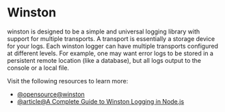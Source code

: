 # Winston

winston is designed to be a simple and universal logging library with support for multiple transports. A transport is essentially a storage device for your logs. Each winston logger can have multiple transports configured at different levels. For example, one may want error logs to be stored in a persistent remote location (like a database), but all logs output to the console or a local file.

Visit the following resources to learn more:

- [@opensource@winston](https://github.com/winstonjs/winston?tab=readme-ov-file#readme)
- [@article@A Complete Guide to Winston Logging in Node.js](https://betterstack.com/community/guides/logging/how-to-install-setup-and-use-winston-and-morgan-to-log-node-js-applications/)